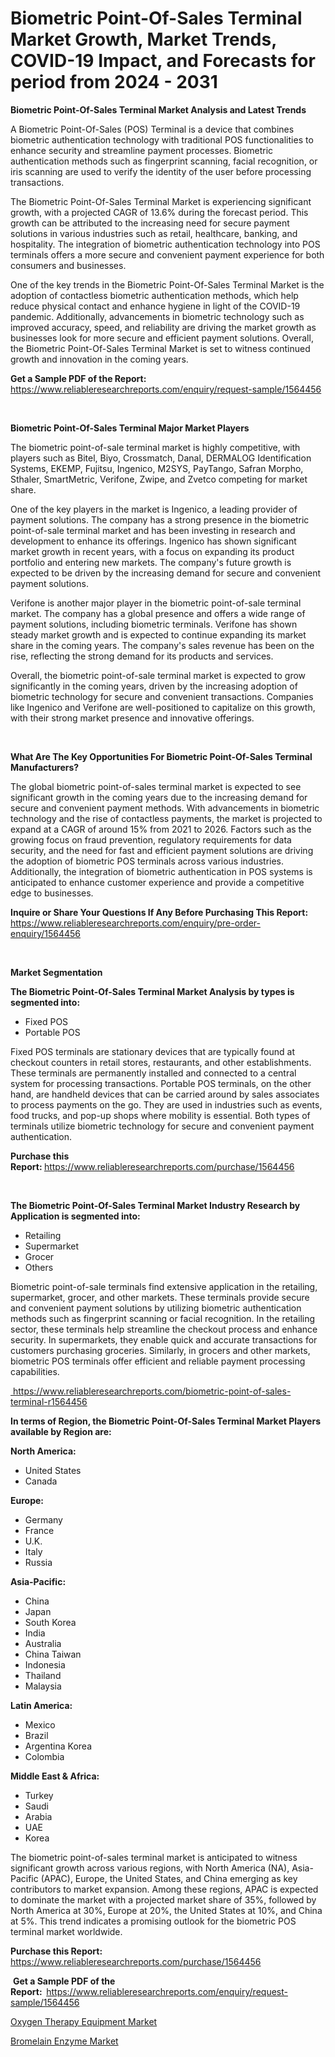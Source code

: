 <p><h1>Biometric Point-Of-Sales Terminal Market Growth, Market Trends, COVID-19 Impact, and Forecasts for period from 2024 - 2031</h1></p><p><strong>Biometric Point-Of-Sales Terminal Market Analysis and Latest Trends</strong></p>
<p><p>A Biometric Point-Of-Sales (POS) Terminal is a device that combines biometric authentication technology with traditional POS functionalities to enhance security and streamline payment processes. Biometric authentication methods such as fingerprint scanning, facial recognition, or iris scanning are used to verify the identity of the user before processing transactions.</p><p>The Biometric Point-Of-Sales Terminal Market is experiencing significant growth, with a projected CAGR of 13.6% during the forecast period. This growth can be attributed to the increasing need for secure payment solutions in various industries such as retail, healthcare, banking, and hospitality. The integration of biometric authentication technology into POS terminals offers a more secure and convenient payment experience for both consumers and businesses.</p><p>One of the key trends in the Biometric Point-Of-Sales Terminal Market is the adoption of contactless biometric authentication methods, which help reduce physical contact and enhance hygiene in light of the COVID-19 pandemic. Additionally, advancements in biometric technology such as improved accuracy, speed, and reliability are driving the market growth as businesses look for more secure and efficient payment solutions. Overall, the Biometric Point-Of-Sales Terminal Market is set to witness continued growth and innovation in the coming years.</p></p>
<p><strong>Get a Sample PDF of the Report:&nbsp;</strong> <a href="https://www.reliableresearchreports.com/enquiry/request-sample/1564456">https://www.reliableresearchreports.com/enquiry/request-sample/1564456</a></p>
<p>&nbsp;</p>
<p><strong>Biometric Point-Of-Sales Terminal Major Market Players</strong></p>
<p><p>The biometric point-of-sale terminal market is highly competitive, with players such as Bitel, Biyo, Crossmatch, Danal, DERMALOG Identification Systems, EKEMP, Fujitsu, Ingenico, M2SYS, PayTango, Safran Morpho, Sthaler, SmartMetric, Verifone, Zwipe, and Zvetco competing for market share. </p><p>One of the key players in the market is Ingenico, a leading provider of payment solutions. The company has a strong presence in the biometric point-of-sale terminal market and has been investing in research and development to enhance its offerings. Ingenico has shown significant market growth in recent years, with a focus on expanding its product portfolio and entering new markets. The company's future growth is expected to be driven by the increasing demand for secure and convenient payment solutions.</p><p>Verifone is another major player in the biometric point-of-sale terminal market. The company has a global presence and offers a wide range of payment solutions, including biometric terminals. Verifone has shown steady market growth and is expected to continue expanding its market share in the coming years. The company's sales revenue has been on the rise, reflecting the strong demand for its products and services.</p><p>Overall, the biometric point-of-sale terminal market is expected to grow significantly in the coming years, driven by the increasing adoption of biometric technology for secure and convenient transactions. Companies like Ingenico and Verifone are well-positioned to capitalize on this growth, with their strong market presence and innovative offerings.</p></p>
<p>&nbsp;</p>
<p><strong>What Are The Key Opportunities For Biometric Point-Of-Sales Terminal Manufacturers?</strong></p>
<p><p>The global biometric point-of-sales terminal market is expected to see significant growth in the coming years due to the increasing demand for secure and convenient payment methods. With advancements in biometric technology and the rise of contactless payments, the market is projected to expand at a CAGR of around 15% from 2021 to 2026. Factors such as the growing focus on fraud prevention, regulatory requirements for data security, and the need for fast and efficient payment solutions are driving the adoption of biometric POS terminals across various industries. Additionally, the integration of biometric authentication in POS systems is anticipated to enhance customer experience and provide a competitive edge to businesses.</p></p>
<p><strong>Inquire or Share Your Questions If Any Before Purchasing This Report:</strong> <a href="https://www.reliableresearchreports.com/enquiry/pre-order-enquiry/1564456">https://www.reliableresearchreports.com/enquiry/pre-order-enquiry/1564456</a></p>
<p>&nbsp;</p>
<p><strong>Market Segmentation</strong></p>
<p><strong>The Biometric Point-Of-Sales Terminal Market Analysis by types is segmented into:</strong></p>
<p><ul><li>Fixed POS</li><li>Portable POS</li></ul></p>
<p><p>Fixed POS terminals are stationary devices that are typically found at checkout counters in retail stores, restaurants, and other establishments. These terminals are permanently installed and connected to a central system for processing transactions. Portable POS terminals, on the other hand, are handheld devices that can be carried around by sales associates to process payments on the go. They are used in industries such as events, food trucks, and pop-up shops where mobility is essential. Both types of terminals utilize biometric technology for secure and convenient payment authentication.</p></p>
<p><strong>Purchase this Report:&nbsp;</strong><a href="https://www.reliableresearchreports.com/purchase/1564456">https://www.reliableresearchreports.com/purchase/1564456</a></p>
<p>&nbsp;</p>
<p><strong>The Biometric Point-Of-Sales Terminal Market Industry Research by Application is segmented into:</strong></p>
<p><ul><li>Retailing</li><li>Supermarket</li><li>Grocer</li><li>Others</li></ul></p>
<p><p>Biometric point-of-sale terminals find extensive application in the retailing, supermarket, grocer, and other markets. These terminals provide secure and convenient payment solutions by utilizing biometric authentication methods such as fingerprint scanning or facial recognition. In the retailing sector, these terminals help streamline the checkout process and enhance security. In supermarkets, they enable quick and accurate transactions for customers purchasing groceries. Similarly, in grocers and other markets, biometric POS terminals offer efficient and reliable payment processing capabilities.</p></p>
<p><a href="https://www.reliableresearchreports.com/biometric-point-of-sales-terminal-r1564456">&nbsp;https://www.reliableresearchreports.com/biometric-point-of-sales-terminal-r1564456</a></p>
<p><strong>In terms of Region, the Biometric Point-Of-Sales Terminal Market Players available by Region are:</strong></p>
<p>
    <p> <strong> North America: </strong>
        <ul>
            <li>United States</li>
            <li>Canada</li>
        </ul>
        </p> 
    <p> <strong> Europe: </strong>
        <ul>
            <li>Germany</li>
            <li>France</li>
            <li>U.K.</li>
            <li>Italy</li>
            <li>Russia</li>
        </ul>
        </p> 
    <p> <strong> Asia-Pacific: </strong>
        <ul>
            <li>China</li>
            <li>Japan</li>
            <li>South Korea</li>
            <li>India</li>
            <li>Australia</li>
            <li>China Taiwan</li>
            <li>Indonesia</li>
            <li>Thailand</li>
            <li>Malaysia</li>
        </ul>
        </p> 
    <p> <strong> Latin America: </strong>
        <ul>
            <li>Mexico</li>
            <li>Brazil</li>
            <li>Argentina Korea</li>
            <li>Colombia</li>
        </ul>
        </p> 
    <p> <strong> Middle East & Africa: </strong>
        <ul>
            <li>Turkey</li>
            <li>Saudi</li>
            <li>Arabia</li>
            <li>UAE</li>
            <li>Korea</li>
        </ul>
    </p>
    </p>
<p><p>The biometric point-of-sales terminal market is anticipated to witness significant growth across various regions, with North America (NA), Asia-Pacific (APAC), Europe, the United States, and China emerging as key contributors to market expansion. Among these regions, APAC is expected to dominate the market with a projected market share of 35%, followed by North America at 30%, Europe at 20%, the United States at 10%, and China at 5%. This trend indicates a promising outlook for the biometric POS terminal market worldwide.</p></p>
<p><strong>Purchase this Report: </strong><a href="https://www.reliableresearchreports.com/purchase/1564456">https://www.reliableresearchreports.com/purchase/1564456</a></p>
<p>&nbsp;<strong>Get a Sample PDF of the Report:&nbsp;&nbsp;</strong><a href="https://www.reliableresearchreports.com/enquiry/request-sample/1564456">https://www.reliableresearchreports.com/enquiry/request-sample/1564456</a></p>
<p><strong></strong></p>
<p><p><a href="https://medium.com/@shawnsmihv698/decoding-oxygen-therapy-equipment-market-metrics-market-share-trends-and-growth-patterns-42a6befb622f">Oxygen Therapy Equipment Market</a></p><p><a href="https://issuu.com/reportprime-2/docs/bromelain-enzyme-market-size-2030.pptx">Bromelain Enzyme Market</a></p></p>